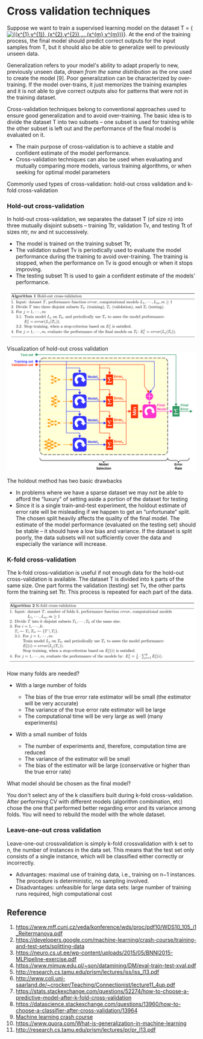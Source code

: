# Cross validation techniques


Suppose we want to train a supervised learning model on the dataset T = {<a href="https://www.codecogs.com/eqnedit.php?latex={(x^{1},y^{1}),&space;(x^{2},y^{2}),...,(x^{m},y^{m})}" target="_blank"><img src="https://latex.codecogs.com/gif.latex?{(x^{1},y^{1}),&space;(x^{2},y^{2}),...,(x^{m},y^{m})}" title="{(x^{1},y^{1}), (x^{2},y^{2}),...,(x^{m},y^{m})}" /></a>}. 
At the end of the training process, the final model should predict correct outputs for the input samples from T, but it should also be able to generalize well to previously unseen data.

Generalization refers to your model's ability to adapt properly to new, previously unseen data, *drawn from the same distribution* as the one used to create the model [9].  Poor generalization can be characterized by over-training. If the model over-trains, it just memorizes the training examples and it is not able to give correct outputs also for patterns that were not in the training dataset.

Cross-validation techniques belong to conventional approaches used to ensure good generalization and to avoid over-training. The basic idea is to divide the dataset T into two subsets – one subset is used for training while the other subset is left out and the performance of the final model is evaluated on it. 
- The main purpose of cross-validation is to achieve a stable and confident estimate of the model performance. 
- Cross-validation techniques can also be used when evaluating and mutually comparing more models, various training algorithms, or when seeking for optimal model parameters

Commonly used types of cross-validation: hold-out cross validation and k-fold cross-validation

### Hold-out cross-validation
In hold-out cross-validation, we separates the dataset T (of size n) into three mutually disjoint subsets – training Ttr, validation Tv, and testing Tt of sizes ntr, nv and nt successively. 
- The model is trained on the training subset Ttr, 
- The validation subset Tv is periodically used to evaluate the model performance during the training to avoid over-training. The training is stopped, when the performance on Tv is good enough or when it stops improving.
- The testing subset Tt is used to gain a confident estimate of the models’ performance.

![Hold-out cross validation](assets/hold-out_cross_validation.png)

Visualization of hold-out cross validation
![Hold-out cross validation visualization](assets/hold-out_cv_visualization.png)

The holdout method has two basic drawbacks
- In problems where we have a sparse dataset we may not be able to afford the “luxury” of setting aside a portion of the dataset for testing
- Since it is a single train-and-test experiment, the holdout estimate of error rate will be misleading if we happen to get an “unfortunate” split. The chosen split heavily affects the quality of the final model. The estimate of the model performance (evaluated on the testing set) should be stable – it should have a low bias and variance. If the dataset is split poorly, the data subsets will not sufficiently cover the data and especially the variance will increase.

### K-fold cross-validation
The k-fold cross-validation is useful if not enough data for the hold-out cross-validation is available. The dataset T is divided into k parts of the same size. One part forms the validation (testing) set Tv, the other parts form the training set Ttr. This process is repeated for each part of the data.

![K-fold cross validation](assets/k-fold_cross_validation.png)

How many folds are needed?

- With a large number of folds
    + The bias of the true error rate estimator will be small (the estimator will be very accurate)
    - The variance of the true error rate estimator will be large
    - The computational time will be very large as well (many experiments)

- With a small number of folds
    + The number of experiments and, therefore, computation time are reduced
    + The variance of the estimator will be small
    - The bias of the estimator will be large (conservative or higher than the
true error rate)

What model should be chosen as the final model?

You don't select any of the k classifiers built during k-fold cross-validation. After performing CV with different models (algorithm combination, etc) chose the one that performed better regarding error and its variance among folds. You will need to rebuild the model with the whole dataset.

### Leave-one-out cross validation

Leave-one-out crossvalidation is simply k-fold crossvalidation with k set to n, the number of instances in the data set. This means that the test set only consists of a single instance, which will be classified either correctly or incorrectly.
- Advantages: maximal use of training data, i.e., training on n−1 instances. The procedure is deterministic, no sampling involved.
- Disadvantages: unfeasible for large data sets: large number of training runs required, high computational cost

## Reference

1. https://www.mff.cuni.cz/veda/konference/wds/proc/pdf10/WDS10_105_i1_Reitermanova.pdf
2. https://developers.google.com/machine-learning/crash-course/training-and-test-sets/splitting-data
3. https://neuro.cs.ut.ee/wp-content/uploads/2015/05/BNNI2015-MLPipeline-exercise.pdf
4. https://www.mimuw.edu.pl/~son/datamining/DM/eval-train-test-xval.pdf
5. http://research.cs.tamu.edu/prism/lectures/iss/iss_l13.pdf
6. http://www.coli.uni-saarland.de/~crocker/Teaching/Connectionist/lecture11_4up.pdf
7. https://stats.stackexchange.com/questions/52274/how-to-choose-a-predictive-model-after-k-fold-cross-validation
8. https://datascience.stackexchange.com/questions/13960/how-to-choose-a-classifier-after-cross-validation/13964
9. [Machine learning crash course](https://developers.google.com/machine-learning/crash-course/generalization/video-lecture#targetText=Generalization,used%20to%20create%20the%20model.&targetText=Divide%20a%20data%20set%20into%20a%20training%20set%20and%20a%20test%20set)
10. https://www.quora.com/What-is-generalization-in-machine-learning
11. http://research.cs.tamu.edu/prism/lectures/pr/pr_l13.pdf
